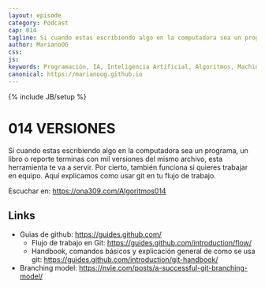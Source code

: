 ```yaml
---
layout: episode
category: Podcast
cap: 014
tagline: Si cuando estas escribiendo algo en la computadora sea un programa, un libro o reporte terminas con mil versiones del mismo archivo, esta herramienta te va a servir. Por cierto, también funciona si quieres trabajar en equipo. Aquí explicamos como usar git en tu flujo de trabajo.
author: MarianoOG
css: 
js: 
keywords: Programación, IA, Inteligencia Artificial, Algoritmos, Machine Learning, Ciencia de Datos, Software, marianoog, PodcastAlgoritmos
canonical: https://marianoog.github.io
---
```

{% include JB/setup %}

# 014 VERSIONES

Si cuando estas escribiendo algo en la computadora sea un programa, un libro o reporte terminas con mil versiones del mismo archivo, esta herramienta te va a servir. Por cierto, también funciona si quieres trabajar en equipo. Aquí explicamos como usar git en tu flujo de trabajo.

Escuchar en: https://ona309.com/Algoritmos014

## Links

* Guias de github: https://guides.github.com/
  * Flujo de trabajo en Git: https://guides.github.com/introduction/flow/
  * Handbook, comandos básicos y explicación general de como se usa git: https://guides.github.com/introduction/git-handbook/
* Branching model: https://nvie.com/posts/a-successful-git-branching-model/
